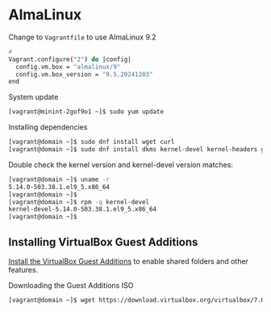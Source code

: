 # AlmaLinux

Change to `Vagrantfile` to use AlmaLinux 9.2

```bash
# 
Vagrant.configure("2") do |config|
  config.vm.box = "almalinux/9"
  config.vm.box_version = "9.5.20241203"
end
```

System update

```bash
[vagrant@minint-2gof9o1 ~]$ sudo yum update
```

Installing dependencies

```bash
[vagrant@domain ~]$ sudo dnf install wget curl
[vagrant@domain ~]$ sudo dnf install dkms kernel-devel kernel-headers gcc make bzip2 perl elfutils-libelf-devel
```

Double check the kernel version and kernel-devel version matches:

```bash
[vagrant@domain ~]$ uname -r
5.14.0-503.38.1.el9_5.x86_64
[vagrant@domain ~]$
[vagrant@domain ~]$ rpm -q kernel-devel
kernel-devel-5.14.0-503.38.1.el9_5.x86_64
[vagrant@domain ~]$
```

## Installing VirtualBox Guest Additions

[Install the VirtualBox Guest Additions](https://computingforgeeks.com/install-virtualbox-guest-additions-rocky/) to enable shared folders and other features.

Downloading the Guest Additions ISO

```bash
[vagrant@domain ~]$ wget https://download.virtualbox.org/virtualbox/7.0.22/VBoxGuestAdditions_7.0.22.iso
```

